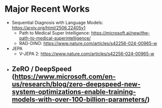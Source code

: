 # Major Recent Works

- Sequential Diagnosis with Language Models: https://arxiv.org/html/2506.22405v1
  - Path to Medical Super Intelligence: https://microsoft.ai/new/the-path-to-medical-superintelligence/
  - RAD-DINO: https://www.nature.com/articles/s42256-024-00965-w
- JEPA
  - V-JEPA 2: https://www.nature.com/articles/s42256-024-00965-w
- ZeRO / DeepSpeed (https://www.microsoft.com/en-us/research/blog/zero-deepspeed-new-system-optimizations-enable-training-models-with-over-100-billion-parameters/)
  - 
